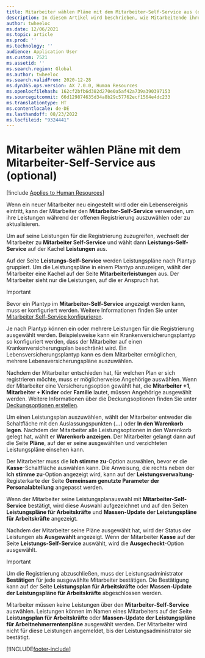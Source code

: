 ```yaml
---
title: Mitarbeiter wählen Pläne mit dem Mitarbeiter-Self-Service aus (optional)
description: In diesem Artikel wird beschrieben, wie Mitarbeitende ihre Leistungen auswählen oder aktualisieren können.
author: twheeloc
ms.date: 12/06/2021
ms.topic: article
ms.prod: ''
ms.technology: ''
audience: Application User
ms.custom: 7521
ms.assetid: ''
ms.search.region: Global
ms.author: twheeloc
ms.search.validFrom: 2020-12-28
ms.dyn365.ops.version: AX 7.0.0, Human Resources
ms.openlocfilehash: 162cf2bfb6d382d270e0a5af42a739a390397153
ms.sourcegitcommit: 66d129874635d34a8b29c57762ecf1564e4dc233
ms.translationtype: HT
ms.contentlocale: de-DE
ms.lasthandoff: 08/23/2022
ms.locfileid: "9324441"
---
```

# <a name="employees-select-plans-by-using-employee-self-service-optional"></a>Mitarbeiter wählen Pläne mit dem Mitarbeiter-Self-Service aus (optional)

[!include [Applies to Human Resources](../includes/applies-to-hr.md)]

Wenn ein neuer Mitarbeiter neu eingestellt wird oder ein Lebensereignis eintritt, kann der Mitarbeiter den **Mitarbeiter-Self-Service** verwenden, um ihre Leistungen während der offenen Registrierung auszuwählen oder zu aktualisieren.

Um auf seine Leistungen für die Registrierung zuzugreifen, wechselt der Mitarbeiter zu **Mitarbeiter Self-Service** und wählt dann **Leistungs-Self-Service** auf der Kachel **Leistungen** aus.

Auf der Seite **Leistungs-Self-Service** werden Leistungspläne nach Plantyp gruppiert. Um die Leistungspläne in einem Plantyp anzuzeigen, wählt der Mitarbeiter eine Kachel auf der Seite **Mitarbeiterleistungen** aus. Der Mitarbeiter sieht nur die Leistungen, auf die er Anspruch hat.

> [!IMPORTANT]
> Bevor ein Plantyp im **Mitarbeiter-Self-Service** angezeigt werden kann, muss er konfiguriert werden. Weitere Informationen finden Sie unter [Mitarbeiter Self-Service konfigurieren](/dynamics365/human-resources/hr-benefits-setup-employee-self-service).

Je nach Plantyp können ein oder mehrere Leistungen für die Registrierung ausgewählt werden. Beispielsweise kann ein Krankenversicherungsplantyp so konfiguriert werden, dass der Mitarbeiter auf einen Krankenversicherungsplan beschränkt wird. Ein Lebensversicherungsplantyp kann es dem Mitarbeiter ermöglichen, mehrere Lebensversicherungspläne auszuwählen.

Nachdem der Mitarbeiter entschieden hat, für welchen Plan er sich registrieren möchte, muss er möglicherweise Angehörige auswählen. Wenn der Mitarbeiter eine Versicherungsoption gewählt hat, die **Mitarbeiter +1**, **Mitarbeiter + Kinder** oder **Familie** lautet, müssen Angehörige ausgewählt werden. Weitere Informationen über die Deckungsoptionen finden Sie unter [Deckungsoptionen erstellen](/dynamics365/human-resources/hr-benefits-setup-coverage-options).

Um einen Leistungsplan auszuwählen, wählt der Mitarbeiter entweder die Schaltfläche mit den Auslassungspunkten (**...**) oder **In den Warenkorb legen**. Nachdem der Mitarbeiter alle Leistungsoptionen in den Warenkorb gelegt hat, wählt er **Warenkorb anzeigen**. Der Mitarbeiter gelangt dann auf die Seite **Pläne**, auf der er seine ausgewählten und verzichteten Leistungspläne einsehen kann.

Der Mitarbeiter muss die **Ich stimme zu**-Option auswählen, bevor er die **Kasse**-Schaltfläche auswählen kann. Die Anweisung, die rechts neben der **Ich stimme zu**-Option angezeigt wird, kann auf der **Leistungsverwaltung**-Registerkarte der Seite **Gemeinsam genutzte Parameter der Personalabteilung** angepasst werden.

Wenn der Mitarbeiter seine Leistungsplanauswahl mit **Mitarbeiter-Self-Service** bestätigt, wird diese Auswahl aufgezeichnet und auf den Seiten **Leistungspläne für Arbeitskräfte** und **Massen-Update der Leistungspläne für Arbeitskräfte** angezeigt.

Nachdem der Mitarbeiter seine Pläne ausgewählt hat, wird der Status der Leistungen als **Ausgewählt** angezeigt. Wenn der Mitarbeiter **Kasse** auf der Seite **Leistungs-Self-Service** auswählt, wird die **Ausgecheckt**-Option ausgewählt.

> [!IMPORTANT]
> Um die Registrierung abzuschließen, muss der Leistungsadministrator **Bestätigen** für jede ausgewählte Mitarbeiter bestätigen. Die Bestätigung kann auf der Seite **Leistungsplan für Arbeitskräfte** oder **Massen-Update der Leistungspläne für Arbeitskräfte** abgeschlossen werden.
>

Mitarbeiter müssen keine Leistungen über den **Mitarbeiter-Self-Service** auswählen. Leistungen können im Namen eines Mitarbeiters auf der Seite **Leistungsplan für Arbeitskräfte** oder **Massen-Update der Leistungspläne für Arbeitnehmerrentenpläne** ausgewählt werden. Der Mitarbeiter wird nicht für diese Leistungen angemeldet, bis der Leistungsadministrator sie bestätigt.

[!INCLUDE[footer-include](../includes/footer-banner.md)]
